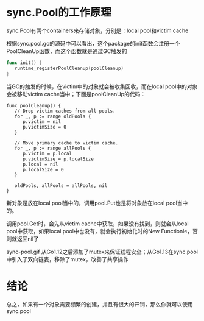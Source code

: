 # sync.Pool的工作原理
sync.Pool有两个containers来存储对象，分别是：local pool和victim cache

根据sync.pool.go的源码中可以看出，这个package的init函数会注册一个PoolCleanUp函数，而这个函数就是通过GC触发的

```go
func init() {
   runtime_registerPoolCleanup(poolCleanup)
}
```
当GC的触发的时候，在victim中的对象就会被收集回收，而在local pool中的对象会被移动victim cache当中；下面是poolCleanUp的代码：

```
func poolCleanup() {
   // Drop victim caches from all pools.
   for _, p := range oldPools {
      p.victim = nil
      p.victimSize = 0
   }

   // Move primary cache to victim cache.
   for _, p := range allPools {
      p.victim = p.local
      p.victimSize = p.localSize
      p.local = nil
      p.localSize = 0
   }

   oldPools, allPools = allPools, nil
}
```
新对象是放在local pool当中的，调用pool.Put也是将对象放在local pool当中的。

调用pool.Get时，会先从victim cache中获取，如果没有找到，则就会从local pool中获取，如果local pool中也没有，就会执行初始化时的New Functionle，否则就返回nil了

sync-pool.gif
从Go1.12之后添加了mutex来保证线程安全；从Go1.13在sync.pool中引入了双向链表，移除了mutex，改善了共享操作

# 结论
总之，如果有一个对象需要频繁的创建，并且有很大的开销，那么你就可以使用sync.pool
